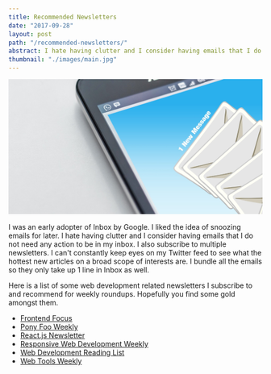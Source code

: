 ```yaml
---
title: Recommended Newsletters
date: "2017-09-28"
layout: post
path: "/recommended-newsletters/"
abstract: I hate having clutter and I consider having emails that I do not need any action to be in my inbox. I also subscribe to multiple newsletters.
thumbnail: "./images/main.jpg"
---
```

![](./images/main.jpg)

I was an early adopter of Inbox by Google. I liked the idea of snoozing emails for later. I hate having clutter and I consider having emails that I do not need any action to be in my inbox. I also subscribe to multiple newsletters. I can't constantly keep eyes on my Twitter feed to see what the hottest new articles on a broad scope of interests are. I bundle all the emails so they only take up 1 line in Inbox as well.

Here is a list of some web development related newsletters I subscribe to and recommend for weekly roundups. Hopefully you find some gold amongst them.

* [Frontend Focus](https://frontendfoc.us/)
* [Pony Foo Weekly](https://ponyfoo.com/weekly)
* [React.js Newsletter](http://reactjsnewsletter.com/)
* [Responsive Web Development Weekly](https://responsivedesignweekly.us4.list-manage.com/subscribe?u=559bc631fe5294fc66f5f7f89&amp;id=df65b6d7c8)
* [Web Development Reading List](https://wdrl.info/)
* [Web Tools Weekly](https://webtoolsweekly.us5.list-manage.com/subscribe?u=ea228d7061e8bbfa8639666ad&amp;id=104d6bcc2d)